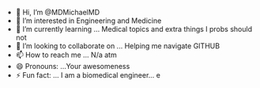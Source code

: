 - 👋 Hi, I’m @MDMichaelMD
- 👀 I’m interested in Engineering and Medicine
- 🌱 I’m currently learning ... Medical topics and extra things I probs should not
- 💞️ I’m looking to collaborate on ... Helping me navigate GITHUB
- 📫 How to reach me ... N/a atm
- 😄 Pronouns: ...Your awesomeness
- ⚡ Fun fact: ... I am a biomedical engineer... e

<!---
MDMichaelMD/MDMichaelMD is a ✨ special ✨ repository because its `README.md` (this file) appears on your GitHub profile.
You can click the Preview link to take a look at your changes.
--->
